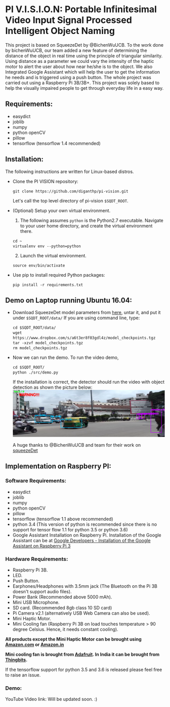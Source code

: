 # PI V.I.S.I.O.N: Portable Infinitesimal Video Input Signal Processed Intelligent Object Naming
This project is based on SqueezeDet by @BichenWuUCB. To the work done by bichenWuUCB, our team added a new feature of determining the distance of the object in real time using the principle of triangular similarity. Using distance as a parameter we could vary the intensity of the haptic motor to alert the user about how near he/she is to the object. We also Integrated Google Assistant which will help the user to get the information he needs and is triggered using a push button.  The whole project was carried out using a Raspberry Pi 3B/3B+. This project was solely based to help the visually impaired people to get through everyday life in a easy way.
## Requirements:
* easydict
* joblib
* numpy
* python openCV
* pillow
* tensorflow (tensorflow 1.4 recommended)

## Installation:

The following instructions are written for Linux-based distros.

- Clone the PI VISION repository:

  ```Shell
  git clone https://github.com/diganthp/pi-vision.git
  ```
  Let's call the top level directory of pi-vision `$SQDT_ROOT`.

- (Optional) Setup your own virtual environment.

  1. The following assumes `python` is the Python2.7 executable. Navigate to your user home directory, and create the virtual environment there.

    ```Shell
    cd ~
    virtualenv env --python=python
    ```

  2. Launch the virtual environment.

    ```Shell
    source env/bin/activate
    ```

- Use pip to install required Python packages:

    ```Shell
    pip install -r requirements.txt
    ```
## Demo on Laptop running Ubuntu 16.04:
- Download SqueezeDet model parameters from [here](https://www.dropbox.com/s/a6t3er8f03gdl4z/model_checkpoints.tgz?dl=0), untar it, and put it under `$SQDT_ROOT/data/` If you are using command line, type:

  ```Shell
  cd $SQDT_ROOT/data/
  wget https://www.dropbox.com/s/a6t3er8f03gdl4z/model_checkpoints.tgz
  tar -xzvf model_checkpoints.tgz
  rm model_checkpoints.tgz
  ```


- Now we can run the demo. To run the video demo,

  ```Shell
  cd $SQDT_ROOT/
  python ./src/demo.py
  ```
  If the installation is correct, the detector should run the video with object detection as shown the picture below: ![alt text](https://github.com/diganthp/pi-vision/blob/master/Images/output%201%20.png)

  A huge thanks to @BichenWuUCB and team for their work on [squeezeDet](https://github.com/BichenWuUCB/squeezeDet)

## Implementation on Raspberry PI:
### Software Requirements:
* easydict
* joblib
* numpy
* python openCV
* pillow
* tensorflow (tensorflow 1.1 above recommended)
* python 3.4 (This version of python is recommended since there is no support for tensor flow 1.1 for python 3.5 or python 3.6)
* Google Assistant Installation on Raspberry Pi. Installation of the Google Assistant can be at [Google Developers - Installation of the Google Assistant on Raspberry Pi 3](https://developers.google.com/assistant/sdk/guides/library/python/)

### Hardware Requirements:
* Raspberry Pi 3B.
* LED.
* Push Button.
* Earphones/Headphones with 3.5mm jack (The Bluetooth on the Pi 3B doesn't support audio files).
* Power Bank (Recommended above 5000 mAh).
* Mini USB Microphone.
* SD card. (Recommended 8gb class 10 SD card)
* Pi Camera v2.1 (alternatively USB Web Camera can also be used).
* Mini Haptic Motor.
* Mini Cooling fan (Raspberry Pi 3B on load touches temperature > 90 degree Celsius. Hence, it needs constant cooling).

**All products except the Mini Haptic Motor can be brought using [Amazon.com](https://www.amazon.com) or [Amazon.in](https://www.amazon.in)**

**Mini cooling fan is brought from [Adafruit](https://www.adafruit.com/). In India it can be brought from [Thingbits](https://www.thingbits.net/).**

If the tensorflow support for python 3.5 and 3.6 is released please feel free to raise an issue.

### Demo:

YouTube Video link: Will be updated soon. :)
